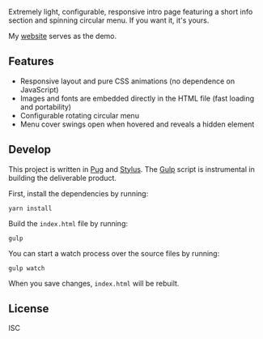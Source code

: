 Extremely light, configurable, responsive intro page featuring a short info section and spinning circular menu. If you want it, it's yours.

My [website](https://git.io/specious) serves as the demo.

## Features

* Responsive layout and pure CSS animations (no dependence on JavaScript)
* Images and fonts are embedded directly in the HTML file (fast loading and portability)
* Configurable rotating circular menu
* Menu cover swings open when hovered and reveals a hidden element

## Develop

This project is written in [Pug](https://pugjs.org/) and [Stylus](http://stylus-lang.com/). The [Gulp](https://gulpjs.com/) script is instrumental in building the deliverable product.

First, install the dependencies by running:

```
yarn install
```

Build the `index.html` file by running:

```
gulp
```

You can start a watch process over the source files by running:

```
gulp watch
```

When you save changes, `index.html` will be rebuilt.

## License

ISC